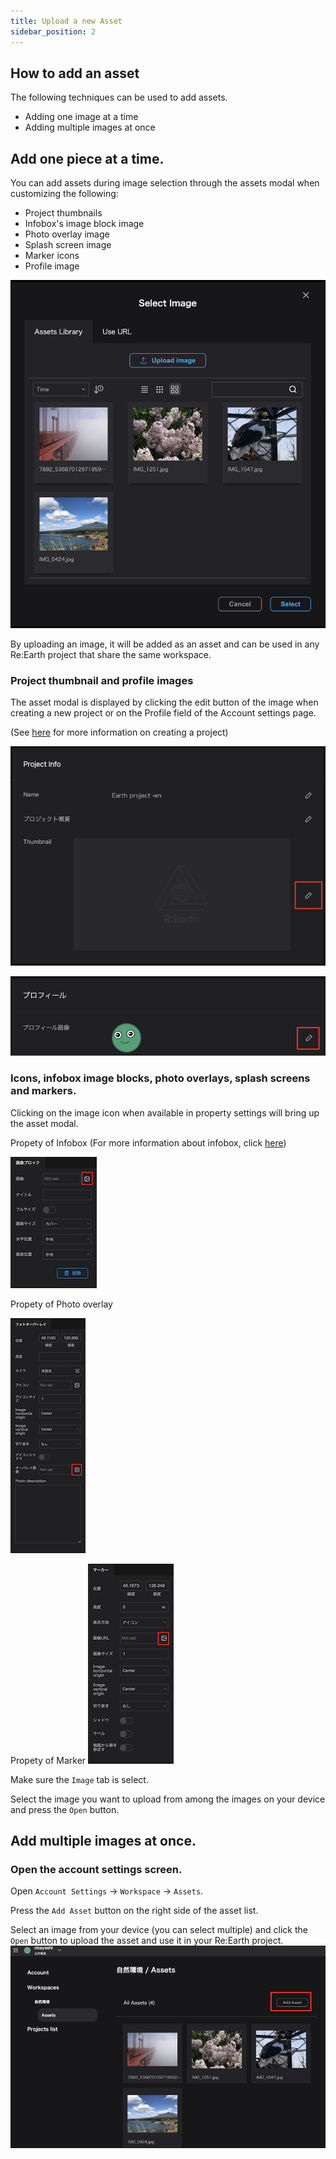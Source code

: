 ```yaml
---
title: Upload a new Asset
sidebar_position: 2
---
```


## How to add an asset

The following techniques can be used to add assets.

- Adding one image at a time
- Adding multiple images at once

## Add one piece at a time.

You can add assets during image selection through the assets modal when customizing the following:

- Project thumbnails
- Infobox's image block image
- Photo overlay image
- Splash screen image
- Marker icons
- Profile image

![](./img/2_001.png)

By uploading an image, it will be added as an asset and can be used in any Re:Earth project that share the same workspace.

### Project thumbnail and profile images

The asset modal is displayed by clicking the edit button of the image when creating a new project or on the Profile field of the Account settings page.

(See [here](/user-manual/1.0/project-and-workspace/project/create-a-new-project) for more information on creating a project)

![](./img/2_002.png)


![](./img/2_003.png)

### **Icons, infobox image blocks, photo overlays, splash screens and markers**.

Clicking on the image icon when available in property settings will bring up the asset modal.

Propety of Infobox
(For more information about infobox, click [here]( /user-manual/1.0/infobox/set-up-infobox-properties))

![](./img/2_004.png)

Propety of Photo overlay

![](./img/2_005.png)

Propety of Marker
![](./img/2_006.png)

Make sure the `Image` tab is select.

Select the image you want to upload from among the images on your device and press the `Open` button.

## Add multiple images at once.

### Open the account settings screen.

Open `Account Settings` -> `Workspace` -> `Assets`.

Press the `Add Asset` button on the right side of the asset list.

Select an image from your device (you can select multiple) and click the `Open` button to upload the asset and use it in your Re:Earth project.
![](./img/2_007.png)